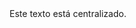 <!DOCTYPE html>
<html lang="pt-BR">
<head>
  <meta charset="UTF-8">
  
</head>
<body>
<div style="text-align: center;">
  Este texto está centralizado.
</div>


  
</div>
</body>
</html>
